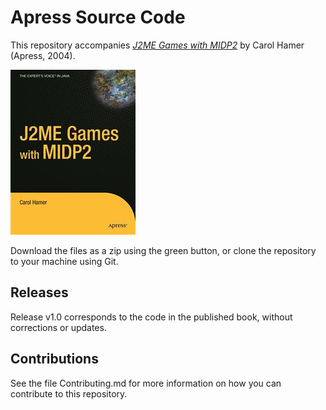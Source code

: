 # Apress Source Code

This repository accompanies [*J2ME Games with MIDP2*](http://www.apress.com/9781590593820) by Carol Hamer (Apress, 2004).

![Cover image](9781590593820.jpg)

Download the files as a zip using the green button, or clone the repository to your machine using Git.

## Releases

Release v1.0 corresponds to the code in the published book, without corrections or updates.

## Contributions

See the file Contributing.md for more information on how you can contribute to this repository.
